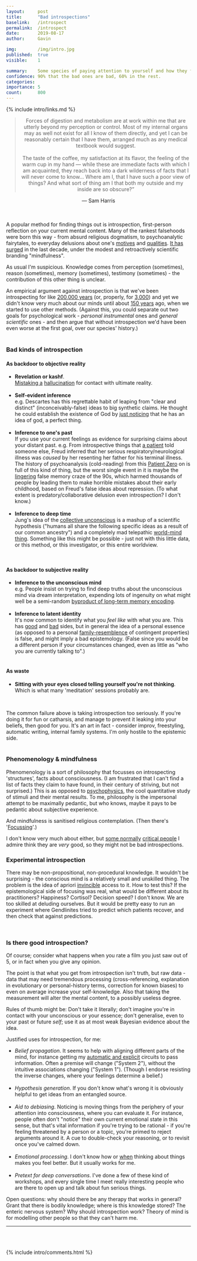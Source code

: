 ```yaml
---
layout:     post
title:      "Bad introspections"
baselink:   /introspect
permalink:  /introspect
date:       2019-08-17
author:     Gavin

img:        /img/intro.jpg
published:	true
visible: 	1

summary:    Some species of paying attention to yourself and how they fail.
confidence:	90% that the bad ones are bad, 60% in the rest.
categories: 
importance: 5
count:		800
---
```


{%	include intro/links.md		%}


<style type="text/css">
	.b {
		font-weight: bold;
	}
</style>

<center>
	<blockquote>
		Forces of digestion and metabolism are at work within me that are utterly beyond my perception or control. Most of my internal organs may as well not exist for all I know of them directly, and yet I can be reasonably certain that I have them, arranged much as any medical textbook would suggest.<br><br>
		The taste of the coffee, my satisfaction at its flavor, the feeling of the warm cup in my hand — while these are immediate facts with which I am acquainted, they reach back into a dark wilderness of facts that I will never come to know... Where am I, that I have such a poor view of things? And what sort of thing am I that both my outside and my inside are so obscure?” 
	</blockquote>
― Sam Harris
</center><br><br>

A popular method for finding things out is introspection, first-person reflection on your current mental content. Many of the rankest falsehoods were born this way - from absurd religious dogmatism, to psychoanalytic fairytales, to everyday delusions about one's <a href="{{mot}}">motives</a> and <a href="{{pos}}">qualities</a>. <a href="{{mindful}}">It has surged</a> in the last decade, under the modest and retroactively scientific branding "mindfulness". 

As usual I'm suspicious. Knowledge comes from perception (sometimes), reason (sometimes), memory (sometimes), testimony (sometimes) - the contribution of this other thing is unclear. 

An empirical argument against introspection is that we've been introspecting for like <a href="{{homo}}">200,000 years</a> (or, properly, for <a href="{{ax}}">3,000</a>) and yet we didn't know very much about our minds until about <a href="{{germans}}">150 years</a> ago, when we started to use other methods. (Against this, you could separate out two goals for psychological work - _personal instrumental_ ones and _general scientific_ ones - and then argue that without introspection we'd have been even worse at the first goal, over our species' history.) <br><br>


### Bad kinds of introspection


#### As backdoor to objective reality

* <span class="b">Revelation or kashf</span>.<br> <a href="{{mig}}">Mistaking a</a> <a href="{{entheo}}">hallucination</a> for contact with ultimate reality.<br><br>
* <span class="b">Self-evident inference</span> <br>e.g. Descartes has this regrettable habit of leaping from "clear and distinct" (inconceivably-false) ideas to big synthetic claims. He thought he could establish the existence of God by <a href="{{descart}}">just noticing</a> that he has an idea of god, a perfect thing.<br><br>
* <span class="b">Inference to one's past</span> <br>If you use your current feelings as evidence for surprising claims about your distant past. e.g. From introspective things that <a href="{{anna}}">a patient</a> told someone else, Freud inferred that her serious respiratory/neurological illness was _caused_ by her resenting her father for his terminal illness. The history of psychoanalysis (cold-reading) from this <a href="{{anna}}">Patient Zero</a> on is full of this kind of thing, but the worst single event in it is maybe the <a href="{{falsem}}">lingering</a> false memory craze of the 90s, which harmed thousands of people by leading them to make horrible mistakes about their early childhood, based on Freud's false ideas about repression. (To what extent is predatory/collaborative delusion even introspection? I don't know.)<br><br>
* <span class="b">Inference to deep time</span> <br>Jung's idea of the <a href="{{jung}}">collective unconscious</a> is a mashup of a scientific hypothesis ("humans all share the following specific ideas as a result of our common ancestry") and a completely mad telepathic <a href="{{mono}}">world-mind thing</a>. Something like this might be possible - just not with this little data, or this method, or this investigator, or this entire worldview.

<br>

#### As backdoor to subjective reality

* <span class="b">Inference to the unconscious mind</span> <br>e.g. People insist on trying to find deep truths about the unconscious mind via dream interpretation, expending lots of ingenuity on what might well be a semi-random <a href="{{dreemz}}">byproduct of long-term memory encoding</a>.  <br><br>
* <span class="b">Inference to latent identity</span> <br>It's now common to identify what you _feel like_ with what you are. This has <a href="{{gend}}">good</a> and <a href="{{other}}">bad</a> sides, but in general the idea of a personal essence (as opposed to a personal <a href="{{algo}}">family-resemblence</a> of contingent properties) is false, and might imply a bad epistemology. (False since you would be a different person if your circumstances changed, even as little as "who you are currently talking to".)<br><br>

#### As waste

* <span class="b">Sitting with your eyes closed telling yourself you're not thinking</span>.<br> Which is what many 'meditation' sessions probably are.

<br>

The common failure above is taking introspection too seriously. If you're doing it for fun or catharsis, and manage to prevent it leaking into your beliefs, then good for you. It's an art in fact - consider improv, freestyling, automatic writing, internal family systems. I'm only hostile to the epistemic side.<br><br>


### Phenomenology & mindfulness

Phenomenology is a sort of philosophy that focusses on introspecting 'structures', facts about consciousness. (I am frustrated that I can't find a list of facts they claim to have found, in their century of striving, but not surprised.) This is as opposed to <a href="{{psyphy}}">psychophysics</a>, the cool quantitative study of stimuli and their mental results. To me, philosophy is the impersonal attempt to be maximally pedantic, but who knows, maybe it pays to be pedantic about subjective experience.<br>

And mindfulness is sanitised religious contemplation. (Then there's '<a href="{{gend}}">Focussing</a>'.)

I don't know very much about either, but <a href="{{chap}}">some normally</a> <a href="{{kaj}}">critical people</a> I admire think they are _very_ good, so they might not be bad introspections.


<div class="accordion">
	<h3>Experimental introspection</h3>
	<div>


There may be non-propositional, non-procedural knowledge. It wouldn't be surprising - the conscious mind is a relatively small and unskilled thing. The problem is the idea of apriori <a href="{{incorr}}">invincible</a> access to it. How to test this? If the epistemological side of focusing was real, what would be different about its practitioners? Happiness? Cortisol? Decision speed? I don't know. We are too skilled at deluding ourselves. But it would be pretty easy to run an experiment where Gendlinites tried to predict which patients recover, and then check that against predictions.

<br>

### Is there good introspection? 

Of course; consider what happens when you rate a film you just saw out of 5, or in fact when you give any opinion. 

<!-- Dehaene. -->

The point is that what you get from introspection isn't truth, but raw data - data that may need tremendous processing (cross-referencing, explanation in evolutionary or personal-history terms, correction for known biases) to even on average increase your self-knowledge. Also that taking the measurement will alter the mental content, to a possibly useless degree.

Rules of thumb might be: Don't take it literally; don't imagine you're in contact with your unconscious or your essence; don't generalise, even to your past or future _self_; use it as at most weak Bayesian evidence about the idea.

Justified uses for introspection, for me:

* _Belief propagation_. It seems to help with aligning different parts of the mind, for instance getting my <a href="{{system}}">automatic and explicit</a> circuits to pass information. Often a premise will change ("System 2"), without the intuitive associations changing ("System 1"). (Though I endorse resisting the inverse changes, where your feelings determine a belief.)<br><br>
* _Hypothesis generation_. If you don't know what's wrong it is obviously helpful to get ideas from an entangled source.<br><br>
* _Aid to debiasing_. Noticing is moving things from the periphery of your attention into consciousness, where you can evaluate it. For instance, people often don't "notice" their own current emotional state in this sense, but that's vital information if you're trying to be rational - if you're feeling threatened by a person or a topic, you're primed to reject arguments around it. A cue to double-check your reasoning, or to revisit once you've calmed down.<br><br>
* _Emotional processing_. I don't know how or <a href="{{rumi}}">when</a> thinking about things makes you feel better. But it usually works for me.<br><br>
* _Pretext for deep conversations_. I've done a few of these kind of workshops, and every single time I meet really interesting people who are there to open up and talk about fun serious things.



Open questions: why should there be any therapy that works in general? Grant that there is bodily knowledge; where is this knowledge stored? The enteric nervous system? Why should introspection work? Theory of mind is for modelling other people so that they can't harm me.

---


<br><br>


{%	include intro/comments.html		%}
